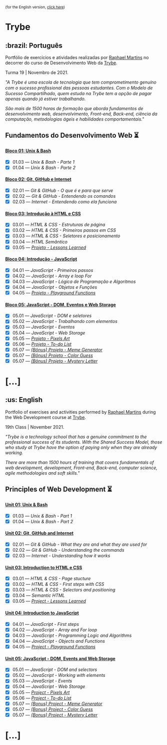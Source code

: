 <small>(for the English version, <a href="#en">click here</a>)</small>

# Trybe
<h2>:brazil: Português</h2>
<p id="pt">Portfólio de exercícios e atividades realizadas por <a href="https://www.linkedin.com/in/raphaelameidamartins/" target="_blank" rel="external">Raphael Martins</a> no decorrer do curso de Desenvolvimento Web da <a href="https://www.betrybe.com" targe="_blank" rel="nofollow">Trybe</a>.</p>

<p>Turma 19 | Novembro de 2021.</p>
<i>
    <p>"A Trybe é uma escola de tecnologia que tem comprometimento genuíno com o sucesso proﬁssional das pessoas estudantes. Com o Modelo de Sucesso Compartilhado, quem estuda na Trybe tem a opção de pagar apenas quando já estiver trabalhando.</p>
    <p>São mais de 1500 horas de formação que aborda fundamentos de desenvolvimento web, desenvolvimento, Front-end, Back-end, ciência da computação, metodologias ágeis e habilidades comportamentais."</p>
</i>

## Fundamentos do Desenvolvimento Web :hourglass_flowing_sand:

#### [Bloco 01: Unix & Bash](https://github.com/raphaelalmeidamartins/trybe_exercicios/tree/main/1_fundamentos-do-desv-web/b01_unix-e-shell)
- [x] 01.03 — _Unix & Bash - Parte 1_
- [x] 01.04 — _Unix & Bash - Parte 2_

#### [Bloco 02: Git, GitHub e Internet](https://github.com/raphaelalmeidamartins/trybe_exercicios/tree/master/1_fundamentos-do-desv-web/b02_git-github-e-internet)
- [x] 02.01 — _Git & GitHub - O que é e para que serve_
- [x] 02.02 — _Git & GitHub - Entendendo os comandos_
- [x] 02.03 — _Internet - Entendendo como ela funciona_

#### [Bloco 03: Introdução à HTML e CSS](https://github.com/raphaelalmeidamartins/trybe_exercicios/tree/main/1_fundamentos-do-desv-web/b03_introducao-a-html-e-css)
- [x] 03.01 — _HTML & CSS - Estruturas de página_
- [x] 03.02 — _HTML & CSS - Primeiros passos em CSS_
- [x] 03.03 — _HTML & CSS - Seletores e posicionamento_
- [x] 03.04 — _HTML Semântico_
- [x] 03.05 — _[Projeto - Lessons Learned](https://github.com/raphaelalmeidamartins/project-lessons-learned)_

#### [Bloco 04: Introdução - JavaScript](https://github.com/raphaelalmeidamartins/trybe_exercicios/tree/main/1_fundamentos-do-desv-web/b04_javascript-logica-de-programacao/)
- [x] 04.01 — _JavaScript - Primeiros passos_
- [x] 04.02 — _JavaScript - Array e loop For_
- [x] 04.03 — _JavaScript - Lógica de Programação e Algoritmos_
- [x] 04.04 — _JavaScript - Objetos e Funções_
- [x] 04.05 — _[Projeto - Playground Functions](https://github.com/raphaelalmeidamartins/project-playground-functions)_

#### [Bloco 05: JavaScript - DOM, Eventos e Web Storage](https://github.com/raphaelalmeidamartins/trybe_exercicios/tree/main/1_fundamentos-do-desv-web/b05_javascript-DOM-eventos-e-web-storage)
- [x] 05.01 — _JavaScript - DOM e seletores_
- [x] 05.02 — _JavaScript - Trabalhando com elementos_
- [x] 05.03 — _JavaScript - Eventos_
- [x] 05.04 — _JavaScript - Web Storage_
- [x] 05.05 — _[Projeto - Pixels Art](https://github.com/raphaelalmeidamartins/project-pixels-art)_
- [x] 05.06 — _[Projeto - To-do List](https://github.com/raphaelalmeidamartins/project-to-do-list)_
- [x] 05.07 — _[(Bônus) Projeto - Meme Generator](https://github.com/raphaelalmeidamartins/project-meme-generator)_
- [x] 05.07 — _[(Bônus) Projeto - Color Guess](https://github.com/raphaelalmeidamartins/project-color-guess)_
- [x] 05.07 — _[(Bônus) Projeto - Mystery Letter](https://github.com/raphaelalmeidamartins/project-mystery-letter)_

# [...]

<h2 id="en">:us: English</h2>
<p>Portfolio of exercises and activities performed by <a href="https://www.linkedin.com/in/raphaelameidamartins/" target="_blank" rel="external">Raphael Martins</a> during the Web Development course at <a href="https://www.betrybe.com" targe="_blank" rel="nofollow">Trybe</a>.</p>
<p>19th Class | November 2021.</b>
<i>
    <p>"Trybe is a technology school that has a genuine commitment to the professional success of its students. With the Shared Success Model, those who study at Trybe have the option of paying only when they are already working.</b>
    <p>There are more than 1500 hours of training that covers fundamentals of web development, development, Front-end, Back-end, computer science, agile methodologies and soft skills."</p>
</i>

## Principles of Web Development :hourglass_flowing_sand:

#### [Unit 01: Unix & Bash](https://github.com/raphaelalmeidamartins/trybe_exercicios/tree/main/1_fundamentos-do-desv-web/b01_unix-e-shell)
- [x] 01.03 — _Unix & Bash - Part 1_
- [x] 01.04 — _Unix & Bash - Part 2_

#### [Unit 02: Git, GitHub and Internet](https://github.com/raphaelalmeidamartins/trybe_exercicios/tree/master/1_fundamentos-do-desv-web/b02_git-github-e-internet)
- [x] 02.01 — _Git & GitHub - What they are and what they are used for_
- [x] 02.02 — _Git & GitHub - Understanding the commands_
- [x] 02.03 — _Internet - Understanding how it works_

#### [Unit 03: Introduction to HTML e CSS](https://github.com/raphaelalmeidamartins/trybe_exercicios/tree/main/1_fundamentos-do-desv-web/b03_introducao-a-html-e-css)
- [x] 03.01 — _HTML & CSS - Page stucture_
- [x] 03.02 — _HTML & CSS - First steps with CSS_
- [x] 03.03 — _HTML & CSS - Selectors and positioning_
- [x] 03.04 — _Semantic HTML_
- [x] 03.05 — _[Project - Lessons Learned]()_

#### [Unit 04: Introduction to JavaScript](https://github.com/raphaelalmeidamartins/trybe_exercicios/tree/main/1_fundamentos-do-desv-web/b04_javascript-logica-de-programacao/)
- [x] 04.01 — _JavaScript - First steps_
- [x] 04.02 — _JavaScript - Array and For loop_
- [x] 04.03 — _JavaScript - Programming Logic and Algorithms_
- [x] 04.04 — _JavaScript - Objects and Functions_
- [x] 04.05 — _[Project - Playground Functions]()_

#### [Unit 05: JavaScript - DOM, Events and Web Storage](https://github.com/raphaelalmeidamartins/trybe_exercicios/tree/main/1_fundamentos-do-desv-web/b05_javascript-DOM-eventos-e-web-storage)
- [x] 05.01 — _JavaScript - DOM and selectors_
- [x] 05.02 — _JavaScript - Working with elements_
- [x] 05.03 — _JavaScript - Events_
- [x] 05.04 — _JavaScript - Web Storage_
- [x] 05.05 — _[Project - Pixels Art](https://github.com/raphaelalmeidamartins/project-pixels-art)_
- [x] 05.06 — _[Project - To-do List](https://github.com/raphaelalmeidamartins/project-to-do-list)_
- [x] 05.07 — _[(Bonus) Project - Meme Generator](https://github.com/raphaelalmeidamartins/project-meme-generator)_
- [x] 05.07 — _[(Bonus) Project - Color Guess](https://github.com/raphaelalmeidamartins/project-color-guess)_
- [x] 05.07 — _[(Bonus) Project - Mystery Letter](https://github.com/raphaelalmeidamartins/project-mystery-letter)_

# [...]